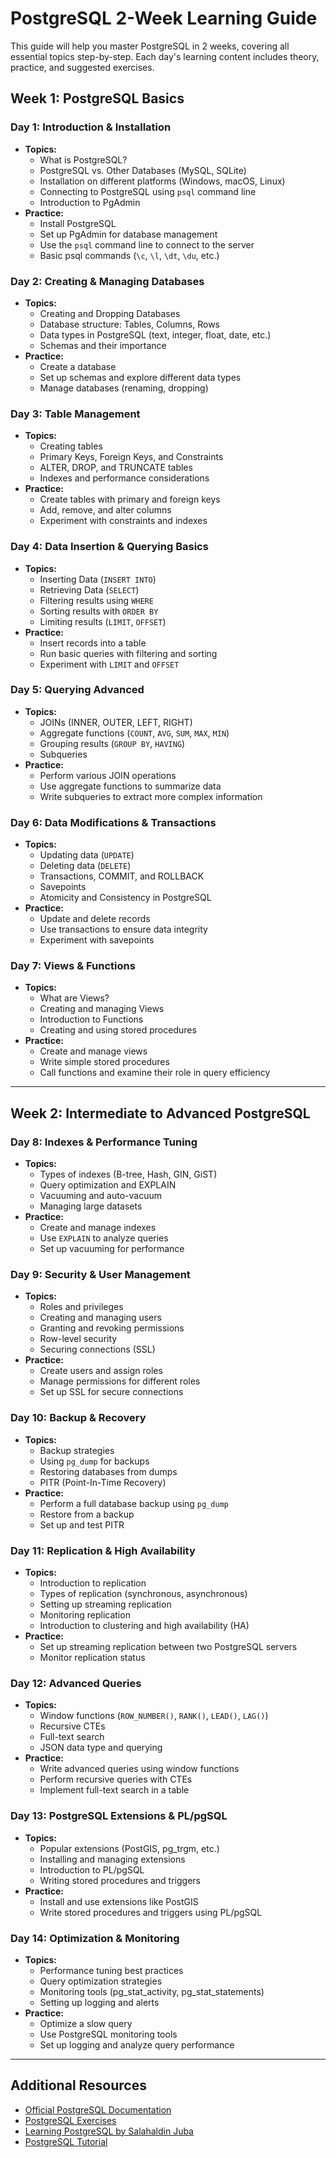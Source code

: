 # PostgreSQL 2-Week Learning Guide

This guide will help you master PostgreSQL in 2 weeks, covering all essential topics step-by-step. Each day's learning content includes theory, practice, and suggested exercises.

## Week 1: PostgreSQL Basics

### **Day 1: Introduction & Installation**
- **Topics:**
  - What is PostgreSQL?
  - PostgreSQL vs. Other Databases (MySQL, SQLite)
  - Installation on different platforms (Windows, macOS, Linux)
  - Connecting to PostgreSQL using `psql` command line
  - Introduction to PgAdmin
- **Practice:**
  - Install PostgreSQL
  - Set up PgAdmin for database management
  - Use the `psql` command line to connect to the server
  - Basic psql commands (`\c`, `\l`, `\dt`, `\du`, etc.)

### **Day 2: Creating & Managing Databases**
- **Topics:**
  - Creating and Dropping Databases
  - Database structure: Tables, Columns, Rows
  - Data types in PostgreSQL (text, integer, float, date, etc.)
  - Schemas and their importance
- **Practice:**
  - Create a database
  - Set up schemas and explore different data types
  - Manage databases (renaming, dropping)

### **Day 3: Table Management**
- **Topics:**
  - Creating tables
  - Primary Keys, Foreign Keys, and Constraints
  - ALTER, DROP, and TRUNCATE tables
  - Indexes and performance considerations
- **Practice:**
  - Create tables with primary and foreign keys
  - Add, remove, and alter columns
  - Experiment with constraints and indexes

### **Day 4: Data Insertion & Querying Basics**
- **Topics:**
  - Inserting Data (`INSERT INTO`)
  - Retrieving Data (`SELECT`)
  - Filtering results using `WHERE`
  - Sorting results with `ORDER BY`
  - Limiting results (`LIMIT`, `OFFSET`)
- **Practice:**
  - Insert records into a table
  - Run basic queries with filtering and sorting
  - Experiment with `LIMIT` and `OFFSET`

### **Day 5: Querying Advanced**
- **Topics:**
  - JOINs (INNER, OUTER, LEFT, RIGHT)
  - Aggregate functions (`COUNT`, `AVG`, `SUM`, `MAX`, `MIN`)
  - Grouping results (`GROUP BY`, `HAVING`)
  - Subqueries
- **Practice:**
  - Perform various JOIN operations
  - Use aggregate functions to summarize data
  - Write subqueries to extract more complex information

### **Day 6: Data Modifications & Transactions**
- **Topics:**
  - Updating data (`UPDATE`)
  - Deleting data (`DELETE`)
  - Transactions, COMMIT, and ROLLBACK
  - Savepoints
  - Atomicity and Consistency in PostgreSQL
- **Practice:**
  - Update and delete records
  - Use transactions to ensure data integrity
  - Experiment with savepoints

### **Day 7: Views & Functions**
- **Topics:**
  - What are Views?
  - Creating and managing Views
  - Introduction to Functions
  - Creating and using stored procedures
- **Practice:**
  - Create and manage views
  - Write simple stored procedures
  - Call functions and examine their role in query efficiency

---

## Week 2: Intermediate to Advanced PostgreSQL

### **Day 8: Indexes & Performance Tuning**
- **Topics:**
  - Types of indexes (B-tree, Hash, GIN, GiST)
  - Query optimization and EXPLAIN
  - Vacuuming and auto-vacuum
  - Managing large datasets
- **Practice:**
  - Create and manage indexes
  - Use `EXPLAIN` to analyze queries
  - Set up vacuuming for performance

### **Day 9: Security & User Management**
- **Topics:**
  - Roles and privileges
  - Creating and managing users
  - Granting and revoking permissions
  - Row-level security
  - Securing connections (SSL)
- **Practice:**
  - Create users and assign roles
  - Manage permissions for different roles
  - Set up SSL for secure connections

### **Day 10: Backup & Recovery**
- **Topics:**
  - Backup strategies
  - Using `pg_dump` for backups
  - Restoring databases from dumps
  - PITR (Point-In-Time Recovery)
- **Practice:**
  - Perform a full database backup using `pg_dump`
  - Restore from a backup
  - Set up and test PITR

### **Day 11: Replication & High Availability**
- **Topics:**
  - Introduction to replication
  - Types of replication (synchronous, asynchronous)
  - Setting up streaming replication
  - Monitoring replication
  - Introduction to clustering and high availability (HA)
- **Practice:**
  - Set up streaming replication between two PostgreSQL servers
  - Monitor replication status

### **Day 12: Advanced Queries**
- **Topics:**
  - Window functions (`ROW_NUMBER()`, `RANK()`, `LEAD()`, `LAG()`)
  - Recursive CTEs
  - Full-text search
  - JSON data type and querying
- **Practice:**
  - Write advanced queries using window functions
  - Perform recursive queries with CTEs
  - Implement full-text search in a table

### **Day 13: PostgreSQL Extensions & PL/pgSQL**
- **Topics:**
  - Popular extensions (PostGIS, pg_trgm, etc.)
  - Installing and managing extensions
  - Introduction to PL/pgSQL
  - Writing stored procedures and triggers
- **Practice:**
  - Install and use extensions like PostGIS
  - Write stored procedures and triggers using PL/pgSQL

### **Day 14: Optimization & Monitoring**
- **Topics:**
  - Performance tuning best practices
  - Query optimization strategies
  - Monitoring tools (pg_stat_activity, pg_stat_statements)
  - Setting up logging and alerts
- **Practice:**
  - Optimize a slow query
  - Use PostgreSQL monitoring tools
  - Set up logging and analyze query performance

---

## Additional Resources
- [Official PostgreSQL Documentation](https://www.postgresql.org/docs/)
- [PostgreSQL Exercises](https://pgexercises.com/)
- [Learning PostgreSQL by Salahaldin Juba](https://www.packtpub.com/product/learning-postgresql-10-second-edition/9781788474714)
- [PostgreSQL Tutorial](https://www.tutorialspoint.com/postgresql/index.htm)

